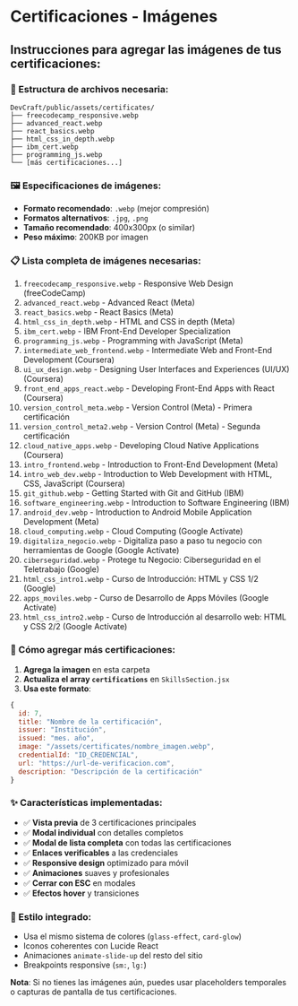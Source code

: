 # Certificaciones - Imágenes

## Instrucciones para agregar las imágenes de tus certificaciones:

### 📁 Estructura de archivos necesaria:

```
DevCraft/public/assets/certificates/
├── freecodecamp_responsive.webp
├── advanced_react.webp
├── react_basics.webp
├── html_css_in_depth.webp
├── ibm_cert.webp
├── programming_js.webp
└── [más certificaciones...]
```

### 🖼️ Especificaciones de imágenes:

- **Formato recomendado**: `.webp` (mejor compresión)
- **Formatos alternativos**: `.jpg`, `.png`
- **Tamaño recomendado**: 400x300px (o similar)
- **Peso máximo**: 200KB por imagen

### 📋 Lista completa de imágenes necesarias:

1. `freecodecamp_responsive.webp` - Responsive Web Design (freeCodeCamp)
2. `advanced_react.webp` - Advanced React (Meta)
3. `react_basics.webp` - React Basics (Meta) 
4. `html_css_in_depth.webp` - HTML and CSS in depth (Meta)
5. `ibm_cert.webp` - IBM Front-End Developer Specialization
6. `programming_js.webp` - Programming with JavaScript (Meta)
7. `intermediate_web_frontend.webp` - Intermediate Web and Front-End Development (Coursera)
8. `ui_ux_design.webp` - Designing User Interfaces and Experiences (UI/UX) (Coursera)
9. `front_end_apps_react.webp` - Developing Front-End Apps with React (Coursera)
10. `version_control_meta.webp` - Version Control (Meta) - Primera certificación
11. `version_control_meta2.webp` - Version Control (Meta) - Segunda certificación
12. `cloud_native_apps.webp` - Developing Cloud Native Applications (Coursera)
13. `intro_frontend.webp` - Introduction to Front-End Development (Meta)
14. `intro_web_dev.webp` - Introduction to Web Development with HTML, CSS, JavaScript (Coursera)
15. `git_github.webp` - Getting Started with Git and GitHub (IBM)
16. `software_engineering.webp` - Introduction to Software Engineering (IBM)
17. `android_dev.webp` - Introduction to Android Mobile Application Development (Meta)
18. `cloud_computing.webp` - Cloud Computing (Google Actívate)
19. `digitaliza_negocio.webp` - Digitaliza paso a paso tu negocio con herramientas de Google (Google Actívate)
20. `ciberseguridad.webp` - Protege tu Negocio: Ciberseguridad en el Teletrabajo (Google)
21. `html_css_intro1.webp` - Curso de Introducción: HTML y CSS 1/2 (Google)
22. `apps_moviles.webp` - Curso de Desarrollo de Apps Móviles (Google Actívate)
23. `html_css_intro2.webp` - Curso de Introducción al desarrollo web: HTML y CSS 2/2 (Google Actívate)

### 🔧 Cómo agregar más certificaciones:

1. **Agrega la imagen** en esta carpeta
2. **Actualiza el array `certifications`** en `SkillsSection.jsx`
3. **Usa este formato**:

```javascript
{
  id: 7,
  title: "Nombre de la certificación",
  issuer: "Institución",
  issued: "mes. año",
  image: "/assets/certificates/nombre_imagen.webp",
  credentialId: "ID_CREDENCIAL",
  url: "https://url-de-verificacion.com",
  description: "Descripción de la certificación"
}
```

### ✨ Características implementadas:

- ✅ **Vista previa** de 3 certificaciones principales
- ✅ **Modal individual** con detalles completos
- ✅ **Modal de lista completa** con todas las certificaciones
- ✅ **Enlaces verificables** a las credenciales
- ✅ **Responsive design** optimizado para móvil
- ✅ **Animaciones** suaves y profesionales
- ✅ **Cerrar con ESC** en modales
- ✅ **Efectos hover** y transiciones

### 🎨 Estilo integrado:

- Usa el mismo sistema de colores (`glass-effect`, `card-glow`)
- Iconos coherentes con Lucide React
- Animaciones `animate-slide-up` del resto del sitio
- Breakpoints responsive (`sm:`, `lg:`)

**Nota**: Si no tienes las imágenes aún, puedes usar placeholders temporales o capturas de pantalla de tus certificaciones.
